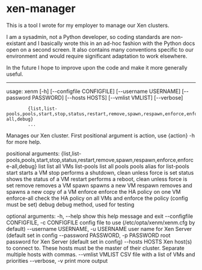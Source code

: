 xen-manager
===========
This is a tool I wrote for my employer to manage our Xen clusters. 

I am a sysadmin, not a Python developer, so coding standards are non-existant and I basically wrote this in an ad-hoc
fashion with the Python docs open on a second screen. It also contains many conventions specific to our environment and
would require significant adaptation to work elsewhere.

In the future I hope to improve upon the code and make it more generally useful.

---

usage: xenm [-h] [--configfile CONFIGFILE] [--username USERNAME]
            [--password PASSWORD] [--hosts HOSTS] [--vmlist VMLIST]
            [--verbose]
            
            {list,list-pools,pools,start,stop,status,restart,remove,spawn,respawn,enforce,enforce-all,debug}
            ...

Manages our Xen cluster. First positional argument is action, use {action} -h
for more help.

positional arguments:
  {list,list-pools,pools,start,stop,status,restart,remove,spawn,respawn,enforce,enforce-all,debug}
    list                list all VMs
    list-pools          list all pools
    pools               alias for list-pools
    start               starts a VM
    stop                performs a shutdown, clean unless force is set
    status              shows the status of a VM
    restart             performs a reboot, clean unless force is set
    remove              removes a VM
    spawn               spawns a new VM
    respawn             removes and spawns a new copy of a VM
    enforce             enforce the HA policy on one VM
    enforce-all         check the HA policy on all VMs and enforce the policy
                        (config must be set)
    debug               debug method, used for testing

optional arguments:
  -h, --help            show this help message and exit
  --configfile CONFIGFILE, -c CONFIGFILE
                        config file to use (/etc/opta/xenm/xenm.cfg by
                        default)
  --username USERNAME, -u USERNAME
                        user name for Xen Server (default set in config
  --password PASSWORD, -p PASSWORD
                        root password for Xen Server (default set in config)
  --hosts HOSTS         Xen host(s) to connect to. These hosts must be the
                        master of their cluster. Separate multiple hosts with
                        commas.
  --vmlist VMLIST       CSV file with a list of VMs and priorities
  --verbose, -v         print more output
